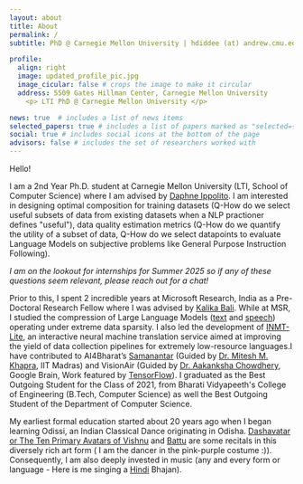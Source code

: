 ```yaml
---
layout: about
title: About
permalink: /
subtitle: PhD @ Carnegie Mellon University | hdiddee (at) andrew.cmu.edu

profile:
  align: right
  image: updated_profile_pic.jpg
  image_cicular: false # crops the image to make it circular
  address: 5509 Gates Hillman Center, Carnegie Mellon University 
    <p> LTI PhD @ Carnegie Mellon University </p>

news: true  # includes a list of news items
selected_papers: true # includes a list of papers marked as "selected={true}"
social: true # includes social icons at the bottom of the page
advisors: false # includes the set of researchers worked with
---
```


Hello!

I am a 2nd Year Ph.D. student at Carnegie Mellon University (LTI, School of Computer Science) where I am advised by [Daphne Ippolito](https://www.daphnei.com). I am interested in designing optimal composition for training datasets (Q-How do we select useful subsets of data from existing datasets when a NLP practioner defines "useful"), data quality estimation metrics (Q-How do we quantify the utility of a subset of data, Q-How do we select datapoints to evaluate Language Models on subjective problems like General Purpose Instruction Following). 

_I am on the lookout for internships for Summer 2025 so if any of these questions seem relevant, please reach out for a chat!_ 

Prior to this, I spent 2 incredible years at Microsoft Research, India as a Pre-Doctoral Research Fellow where I was advised by [Kalika Bali](https://www.microsoft.com/en-us/research/people/kalikab/). While at MSR, I studied the compression of Large Language Models ([text](https://aclanthology.org/2022.wmt-1.80/) and [speech](https://github.com/karya-inc/Karya-MSRI-AmericasNLP)) operating under extreme data sparsity. I also led the development of [INMT-Lite](https://github.com/microsoft/INMT-lite), an interactive neural machine translation service aimed at improving the yield of data collection pipelines for extremely low-resource languages.I have contributed to AI4Bharat’s [Samanantar](https://arxiv.org/abs/2104.05596) (Guided by [Dr. Mitesh M. Khapra](https://www.cse.iitm.ac.in/~miteshk/), IIT Madras) and VisionAir (Guided by [Dr. Aakanksha Chowdhery](https://research.google/people/105776/), Google Brain, Work featured by [TensorFlow](https://blog.tensorflow.org/2020/02/visionair-using-federated-learning-to-estimate-airquality-tensorflow-api-java.html)). I graduated as the Best Outgoing Student for the Class of 2021, from Bharati Vidyapeeth's College of Engineering (B.Tech, Computer Science) as well the Best Outgoing Student of the Department of Computer Science.

My earliest formal education started about 20 years ago when I began learning Odissi, an Indian Classical Dance originating in Odisha. [Dashavatar or The Ten Primary Avatars of Vishnu](https://www.youtube.com/watch?v=ZbV-Zkr7J5M&list=PLtiP2QZNNEeqmAWEsj4Y-N-D3sYh5BnAa&t=163s) and [Battu](https://youtu.be/icBmrUi6XCI?list=PLtiP2QZNNEeqmAWEsj4Y-N-D3sYh5BnAa&t=129) are some recitals in this diversely rich art form ( I am the dancer in the pink-purple costume :)). Consequently, I am also deeply invested in music (any and every form or language - Here is me singing a [Hindi](https://youtu.be/mxkangZmVx0?list=PLtiP2QZNNEeqmAWEsj4Y-N-D3sYh5BnAa&t=50) Bhajan). 
